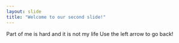 ```yaml
---
layout: slide
title: "Welcome to our second slide!"
---
```

Part of me is hard and it is not my life
Use the left arrow to go back!
